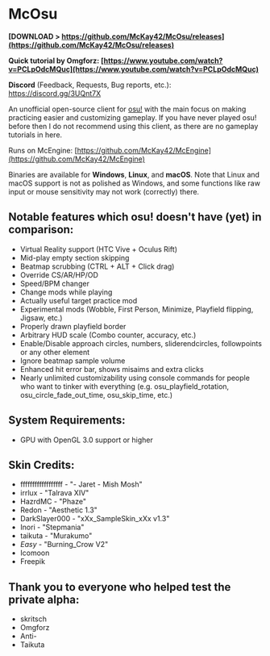 # McOsu

**[DOWNLOAD > https://github.com/McKay42/McOsu/releases](https://github.com/McKay42/McOsu/releases)**

**Quick tutorial by Omgforz: [https://www.youtube.com/watch?v=PCLpOdcMQuc](https://www.youtube.com/watch?v=PCLpOdcMQuc)**

**Discord** (Feedback, Requests, Bug reports, etc.): https://discord.gg/3UQnt7X

An unofficial open-source client for [osu!](https://osu.ppy.sh) with the main focus on making practicing easier and customizing gameplay. If you have never played osu! before then I do not recommend using this client, as there are no gameplay tutorials in here.

Runs on McEngine: [https://github.com/McKay42/McEngine](https://github.com/McKay42/McEngine)

Binaries are available for **Windows**, **Linux**, and **macOS**.
Note that Linux and macOS support is not as polished as Windows, and some functions like raw input or mouse sensitivity may not work (correctly) there.

## Notable features which osu! doesn't have (yet) in comparison:
- Virtual Reality support (HTC Vive + Oculus Rift)
- Mid-play empty section skipping
- Beatmap scrubbing (CTRL + ALT + Click drag)
- Override CS/AR/HP/OD
- Speed/BPM changer
- Change mods while playing
- Actually useful target practice mod
- Experimental mods (Wobble, First Person, Minimize, Playfield flipping, Jigsaw, etc.)
- Properly drawn playfield border
- Arbitrary HUD scale (Combo counter, accuracy, etc.)
- Enable/Disable approach circles, numbers, sliderendcircles, followpoints or any other element
- Ignore beatmap sample volume
- Enhanced hit error bar, shows misaims and extra clicks
- Nearly unlimited customizability using console commands for people who want to tinker with everything (e.g. osu_playfield_rotation, osu_circle_fade_out_time, osu_skip_time, etc.)

## System Requirements:
- GPU with OpenGL 3.0 support or higher

## Skin Credits:
- ffffffffffffffffff - "- Jaret - Mish Mosh"
- irrlux - "Talrava XIV"
- HazrdMC - "Phaze"
- Redon - "Aesthetic 1.3"
- DarkSlayer000 - "xXx_SampleSkin_xXx v1.3"
- Inori - "Stepmania"
- taikuta - "Murakumo"
- _Easy_ - "Burning_Crow V2"
- Icomoon
- Freepik

## Thank you to everyone who helped test the private alpha:
- skritsch
- Omgforz
- Anti-
- Taikuta
